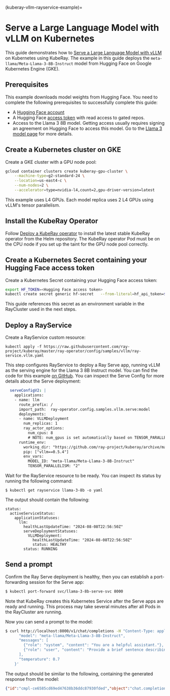 (kuberay-vllm-rayservice-example)=

# Serve a Large Language Model with vLLM on Kubernetes

This guide demonstrates how to [Serve a Large Language Model with vLLM](https://docs.ray.io/en/latest/serve/tutorials/vllm-example.html) on Kubernetes using KubeRay. The example in this guide deploys the `meta-llama/Meta-Llama-3-8B-Instruct` model from Hugging Face on Google Kubernetes Engine (GKE).

## Prerequisites

This example downloads model weights from Hugging Face. You need to complete the following
prerequisites to successfully complete this guide:
* A [Hugging Face account](https://huggingface.co/)
* A Hugging Face [access token](https://huggingface.co/docs/hub/security-tokens) with read access to gated repos.
* Access to the Llama 3 8B model. Getting access usually requires signing an agreement on Hugging Face to access this model. Go to the [Llama 3 model page](https://huggingface.co/meta-llama/Meta-Llama-3-8B) for more details.

## Create a Kubernetes cluster on GKE

Create a GKE cluster with a GPU node pool:
```sh
gcloud container clusters create kuberay-gpu-cluster \
    --machine-type=g2-standard-24 \
    --location=us-east4-c \
    --num-nodes=2 \
    --accelerator=type=nvidia-l4,count=2,gpu-driver-version=latest
```

This example uses L4 GPUs. Each model replica uses 2 L4 GPUs using vLLM's tensor parallelism.

## Install the KubeRay Operator

Follow [Deploy a KubeRay operator](kuberay-operator-deploy) to install the latest stable KubeRay operator from the Helm repository.
The KubeRay operator Pod must be on the CPU node if you set up the taint for the GPU node pool correctly.

## Create a Kubernetes Secret containing your Hugging Face access token

Create a Kubernetes Secret containing your Hugging Face access token:
```sh
export HF_TOKEN=<Hugging Face access token>
kubectl create secret generic hf-secret   --from-literal=hf_api_token=${HF_TOKEN}   --dry-run=client -o yaml | kubectl apply -f -
```

This guide references this secret as an environment variable in the RayCluster used in the next steps.

## Deploy a RayService

Create a RayService custom resource:
```
kubectl apply -f https://raw.githubusercontent.com/ray-project/kuberay/master/ray-operator/config/samples/vllm/ray-service.vllm.yaml
```

This step configures RayService to deploy a Ray Serve app, running vLLM as the serving engine for the Llama 3 8B Instruct model. You can find the code for this example [on GitHub](https://github.com/ray-project/kuberay/blob/master/ray-operator/config/samples/vllm/serve.py).
You can inspect the Serve Config for more details about the Serve deployment:
```yaml
  serveConfigV2: |
    applications:
    - name: llm
      route_prefix: /
      import_path:  ray-operator.config.samples.vllm.serve:model
      deployments:
      - name: VLLMDeployment
        num_replicas: 1
        ray_actor_options:
          num_cpus: 8
          # NOTE: num_gpus is set automatically based on TENSOR_PARALLELISM
      runtime_env:
        working_dir: "https://github.com/ray-project/kuberay/archive/master.zip"
        pip: ["vllm==0.5.4"]
        env_vars:
          MODEL_ID: "meta-llama/Meta-Llama-3-8B-Instruct"
          TENSOR_PARALLELISM: "2"
```

Wait for the RayService resource to be ready. You can inspect its status by running the following command:
```
$ kubectl get rayservice llama-3-8b -o yaml
```

The output should contain the following:
```
status:
  activeServiceStatus:
    applicationStatuses:
      llm:
        healthLastUpdateTime: "2024-08-08T22:56:50Z"
        serveDeploymentStatuses:
          VLLMDeployment:
            healthLastUpdateTime: "2024-08-08T22:56:50Z"
            status: HEALTHY
        status: RUNNING
```

## Send a prompt

Confirm the Ray Serve deployment is healthy, then you can establish a port-forwarding session for the Serve app:

```sh
$ kubectl port-forward svc/llama-3-8b-serve-svc 8000
```

Note that KubeRay creates this Kubernetes Service after the Serve apps are ready and running.
This process may take several minutes after all Pods in the RayCluster are running.

Now you can send a prompt to the model:
```sh
$ curl http://localhost:8000/v1/chat/completions -H "Content-Type: application/json" -d '{
      "model": "meta-llama/Meta-Llama-3-8B-Instruct",
      "messages": [
        {"role": "system", "content": "You are a helpful assistant."},
        {"role": "user", "content": "Provide a brief sentence describing the Ray open-source project."}
      ],
      "temperature": 0.7
    }'
```

The output should be similar to the following, containing the generated response from the model:
```json
{"id":"cmpl-ce6585cd69ed47638b36ddc87930fded","object":"chat.completion","created":1723161873,"model":"meta-llama/Meta-Llama-3-8B-Instruct","choices":[{"index":0,"message":{"role":"assistant","content":"The Ray open-source project is a high-performance distributed computing framework that allows users to scale Python applications and machine learning models to thousands of nodes, supporting distributed data processing, distributed machine learning, and distributed analytics."},"logprobs":null,"finish_reason":"stop","stop_reason":null}],"usage":{"prompt_tokens":32,"total_tokens":74,"completion_tokens":42}}
```
